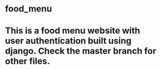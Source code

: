 # food_menu
# This is a food menu website with user authentication built using django. Check the master branch for other files.
